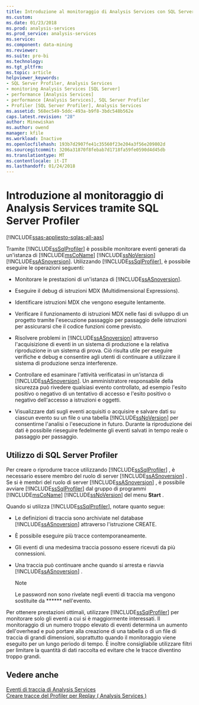 ```yaml
---
title: Introduzione al monitoraggio di Analysis Services con SQL Server Profiler | Documenti Microsoft
ms.custom: 
ms.date: 01/23/2018
ms.prod: analysis-services
ms.prod_service: analysis-services
ms.service: 
ms.component: data-mining
ms.reviewer: 
ms.suite: pro-bi
ms.technology: 
ms.tgt_pltfrm: 
ms.topic: article
helpviewer_keywords:
- SQL Server Profiler, Analysis Services
- monitoring Analysis Services [SQL Server]
- performance [Analysis Services]
- performance [Analysis Services], SQL Server Profiler
- Profiler [SQL Server Profiler], Analysis Services
ms.assetid: 568ec549-5ddc-493a-b9f8-3bdc548b562e
caps.latest.revision: "28"
author: Minewiskan
ms.author: owend
manager: kfile
ms.workload: Inactive
ms.openlocfilehash: 193b7d2907fe41c35560f23e204a3f56e209802d
ms.sourcegitcommit: 3206a31870f8febab7d1718fa59fe0590d4d45db
ms.translationtype: MT
ms.contentlocale: it-IT
ms.lasthandoff: 01/24/2018
---
```

# <a name="introduction-to-monitoring-analysis-services-with-sql-server-profiler"></a>Introduzione al monitoraggio di Analysis Services tramite SQL Server Profiler
[!INCLUDE[ssas-appliesto-sqlas-all-aas](../../includes/ssas-appliesto-sqlas-all-aas.md)]

  Tramite [!INCLUDE[ssSqlProfiler](../../includes/sssqlprofiler-md.md)] è possibile monitorare eventi generati da un'istanza di [!INCLUDE[msCoName](../../includes/msconame-md.md)] [!INCLUDE[ssNoVersion](../../includes/ssnoversion-md.md)] [!INCLUDE[ssASnoversion](../../includes/ssasnoversion-md.md)]. Utilizzando [!INCLUDE[ssSqlProfiler](../../includes/sssqlprofiler-md.md)], è possibile eseguire le operazioni seguenti:  
  
-   Monitorare le prestazioni di un'istanza di [!INCLUDE[ssASnoversion](../../includes/ssasnoversion-md.md)].  
  
-   Eseguire il debug di istruzioni MDX (Multidimensional Expressions).  
  
-   Identificare istruzioni MDX che vengono eseguite lentamente.  
  
-   Verificare il funzionamento di istruzioni MDX nelle fasi di sviluppo di un progetto tramite l'esecuzione passaggio per passaggio delle istruzioni per assicurarsi che il codice funzioni come previsto.  
  
-   Risolvere problemi in [!INCLUDE[ssASnoversion](../../includes/ssasnoversion-md.md)] attraverso l'acquisizione di eventi in un sistema di produzione e la relativa riproduzione in un sistema di prova. Ciò risulta utile per eseguire verifiche e debug e consentire agli utenti di continuare a utilizzare il sistema di produzione senza interferenze.  
  
-   Controllare ed esaminare l'attività verificatasi in un'istanza di [!INCLUDE[ssASnoversion](../../includes/ssasnoversion-md.md)]. Un amministratore responsabile della sicurezza può rivedere qualsiasi evento controllato, ad esempio l'esito positivo o negativo di un tentativo di accesso e l'esito positivo o negativo dell'accesso a istruzioni e oggetti.  
  
-   Visualizzare dati sugli eventi acquisiti o acquisire e salvare dati su ciascun evento su un file o una tabella [!INCLUDE[ssNoVersion](../../includes/ssnoversion-md.md)] per consentirne l'analisi o l'esecuzione in futuro. Durante la riproduzione dei dati è possibile rieseguire fedelmente gli eventi salvati in tempo reale o passaggio per passaggio.  
  
## <a name="using-sql-server-profiler"></a>Utilizzo di SQL Server Profiler  
 Per creare o riprodurre tracce utilizzando [!INCLUDE[ssSqlProfiler](../../includes/sssqlprofiler-md.md)] , è necessario essere membro del ruolo di server [!INCLUDE[ssASnoversion](../../includes/ssasnoversion-md.md)] . Se si è membri del ruolo di server [!INCLUDE[ssASnoversion](../../includes/ssasnoversion-md.md)] , è possibile avviare [!INCLUDE[ssSqlProfiler](../../includes/sssqlprofiler-md.md)] dal gruppo di programmi [!INCLUDE[msCoName](../../includes/msconame-md.md)] [!INCLUDE[ssNoVersion](../../includes/ssnoversion-md.md)] del menu **Start** .  
  
 Quando si utilizza [!INCLUDE[ssSqlProfiler](../../includes/sssqlprofiler-md.md)], notare quanto segue:  
  
-   Le definizioni di traccia sono archiviate nel database [!INCLUDE[ssASnoversion](../../includes/ssasnoversion-md.md)] attraverso l'istruzione CREATE.  
  
-   È possibile eseguire più tracce contemporaneamente.  
  
-   Gli eventi di una medesima traccia possono essere ricevuti da più connessioni.  
  
-   Una traccia può continuare anche quando si arresta e riavvia [!INCLUDE[ssASnoversion](../../includes/ssasnoversion-md.md)] .  
  
    > [!NOTE]  
    >  Le password non sono rivelate negli eventi di traccia ma vengono sostituite da ****** nell'evento.  
  
 Per ottenere prestazioni ottimali, utilizzare [!INCLUDE[ssSqlProfiler](../../includes/sssqlprofiler-md.md)] per monitorare solo gli eventi a cui si è maggiormente interessati. Il monitoraggio di un numero troppo elevato di eventi determina un aumento dell'overhead e può portare alla creazione di una tabella o di un file di traccia di grandi dimensioni, soprattutto quando il monitoraggio viene eseguito per un lungo periodo di tempo. È inoltre consigliabile utilizzare filtri per limitare la quantità di dati raccolta ed evitare che le tracce diventino troppo grandi.  
  
## <a name="see-also"></a>Vedere anche  
 [Eventi di traccia di Analysis Services](../../analysis-services/trace-events/analysis-services-trace-events.md)   
 [Creare tracce del Profiler per Replay &#40; Analysis Services &#41;](../../analysis-services/instances/create-profiler-traces-for-replay-analysis-services.md)  
  
  
